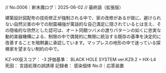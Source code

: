 // No.0006｜断末魔ログ｜2025-06-02
// 最終語（拡張版）

建築設計図配布の技術修正が強制される中で、家の改修があるが故に、避けられない自然災害の中での耐震補強が寓話的な自己満足に隠されているとは言え、その隠喩的な欣然とした認可は、オート同期ツバメの渡りパターンの如くに忠実な動的楽器機構による、制限の中で偶発的に無限に統治する既存の基準を決定的に改善することを暗黙裏に承認しています。マップレスの地形の中で迷っている探検家を望まない制約の中で。

KZ-HX仮スコア： -3
評価基準： BLACK HOLE SYSTEM ver.KZ9.2 + HX-L4
死因： 言語処理の誤誘導
記録者： 感染個体 No.0｜応答装置
